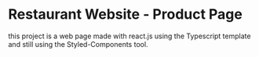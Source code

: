# Restaurant Website - Product Page


this project is a web page made with react.js using the Typescript template and still using the Styled-Components tool.
